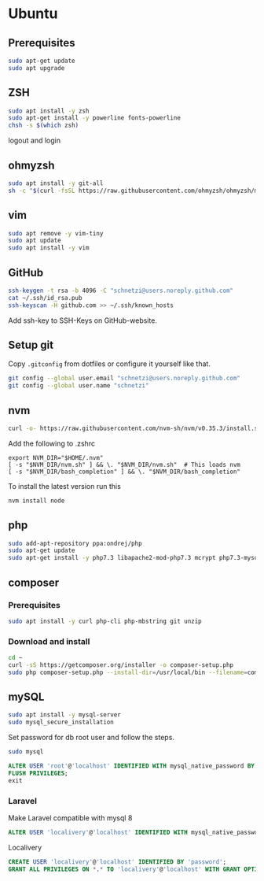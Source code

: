 # Ubuntu

## Prerequisites
```sh
sudo apt-get update
sudo apt upgrade
```

## ZSH
```sh
sudo apt install -y zsh
sudo apt-get install -y powerline fonts-powerline
chsh -s $(which zsh)
```
logout and login


## ohmyzsh
```sh
sudo apt install -y git-all
sh -c "$(curl -fsSL https://raw.githubusercontent.com/ohmyzsh/ohmyzsh/master/tools/install.sh)"
```

## vim
```sh
sudo apt remove -y vim-tiny
sudo apt update
sudo apt install -y vim
```

## GitHub
```sh
ssh-keygen -t rsa -b 4096 -C "schnetzi@users.noreply.github.com"
cat ~/.ssh/id_rsa.pub
ssh-keyscan -H github.com >> ~/.ssh/known_hosts
```

Add ssh-key to SSH-Keys on GitHub-website.

## Setup git
Copy `.gitconfig` from dotfiles or configure it yourself like that.

```sh
git config --global user.email "schnetzi@users.noreply.github.com"
git config --global user.name "schnetzi"
```

## nvm
```sh
curl -o- https://raw.githubusercontent.com/nvm-sh/nvm/v0.35.3/install.sh | bash
```

Add the following to .zshrc
```
export NVM_DIR="$HOME/.nvm"
[ -s "$NVM_DIR/nvm.sh" ] && \. "$NVM_DIR/nvm.sh"  # This loads nvm
[ -s "$NVM_DIR/bash_completion" ] && \. "$NVM_DIR/bash_completion"
```
To install the latest version run this
```sh
nvm install node
```

## php
```sh
sudo add-apt-repository ppa:ondrej/php
sudo apt-get update
sudo apt-get install -y php7.3 libapache2-mod-php7.3 mcrypt php7.3-mysql php7.3-mbstring php7.3-gettext php7.3-xml php7.3-json php7.3-curl php7.3-zip php7.3-common
```

## composer

### Prerequisites
```sh
sudo apt install -y curl php-cli php-mbstring git unzip
```

### Download and install
```sh
cd ~
curl -sS https://getcomposer.org/installer -o composer-setup.php
sudo php composer-setup.php --install-dir=/usr/local/bin --filename=composer
```

## mySQL
```sh
sudo apt install -y mysql-server
sudo mysql_secure_installation
```

Set password for db root user and follow the steps.

```sh
sudo mysql
```
```sql
ALTER USER 'root'@'localhost' IDENTIFIED WITH mysql_native_password BY 'root';
FLUSH PRIVILEGES;
exit
```

### Laravel
Make Laravel compatible with mysql 8
```sql
ALTER USER 'localivery'@'localhost' IDENTIFIED WITH mysql_native_password BY 'localivery';
```


Localivery
```sql
CREATE USER 'localivery'@'localhost' IDENTIFIED BY 'password';
GRANT ALL PRIVILEGES ON *.* TO 'localivery'@'localhost' WITH GRANT OPTION;
```
